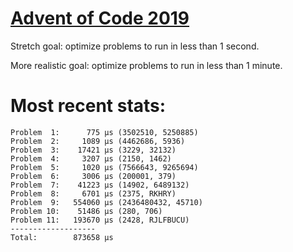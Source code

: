 # [Advent of Code 2019](https://adventofcode.com/2019)

Stretch goal: optimize problems to run in less than 1 second.

More realistic goal: optimize problems to run in less than 1 minute.

# Most recent stats:

```
Problem  1:      775 μs (3502510, 5250885)
Problem  2:     1089 μs (4462686, 5936)
Problem  3:    17421 μs (3229, 32132)
Problem  4:     3207 μs (2150, 1462)
Problem  5:     1020 μs (7566643, 9265694)
Problem  6:     3006 μs (200001, 379)
Problem  7:    41223 μs (14902, 6489132)
Problem  8:     6701 μs (2375, RKHRY)
Problem  9:   554060 μs (2436480432, 45710)
Problem 10:    51486 μs (280, 706)
Problem 11:   193670 μs (2428, RJLFBUCU)
-------------------
Total:        873658 μs
```
